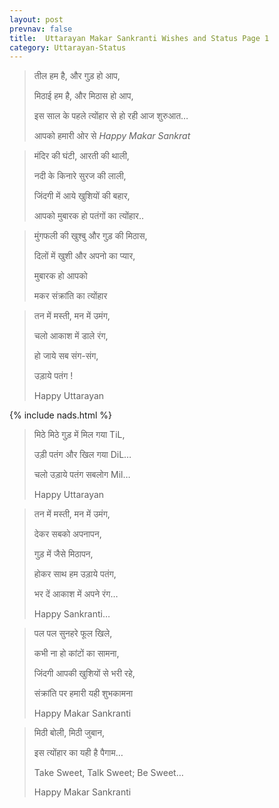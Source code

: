 ```yaml
---
layout: post
prevnav: false
title:  Uttarayan Makar Sankranti Wishes and Status Page 1
category: Uttarayan-Status
---
```

> तील हम है,
> और गुड़ हो आप,
> 
> मिठाई हम है,
> और मिठास हो आप,
> 
> इस साल के पहले त्योंहार से
> हो रही आज शुरुआत…
> 
> आपको हमारी ओर से
> *Happy Makar Sankrat*

> मंदिर की घंटी, आरती की थाली,
> 
> नदी के किनारे सुरज की लाली,
> 
> जिंदगी में आये खुशियों की बहार,
> 
> आपको मुबारक हो पतंगों का त्योंहार..

> मुंगफली की खुश्बु और गुड़ की मिठास,
> 
> दिलों में खुशी और अपनो का प्यार,
> 
> मुबारक हो आपको
> 
> मकर संक्रांति का त्योंहार

> तन में मस्ती, मन में उमंग,
> 
> चलो आकाश में डाले रंग,
> 
> हो जाये सब संग-संग,
> 
> उड़ाये पतंग !
> 
> Happy Uttarayan

{% include nads.html %}

> मिठे मिठे गुड़ में मिल गया TiL,
> 
> उड़ी पतंग और खिल गया DiL…
> 
> चलो उड़ाये पतंग सबलोग Mil…
> 
> Happy Uttarayan

> तन में मस्ती, मन में उमंग,
> 
> देकर सबको अपनापन,
> 
> गुड़ में जैसे मिठापन,
> 
> होकर साथ हम उड़ाये पतंग,
> 
> भर दें आकाश में अपने रंग…
> 
> Happy Sankranti…


> पल पल सुनहरे फूल खिले,
> 
> कभी ना हो कांटों का सामना,
> 
> जिंदगी आपकी खुशियों से भरी रहे,
> 
> संक्रांति पर हमारी यही शुभकामना
> 
> Happy Makar Sankranti

> मिठी बोली, मिठी जुबान,
> 
> इस त्योंहार का यही है पैगाम…
> 
> Take Sweet, Talk Sweet; Be Sweet…
> 
> Happy Makar Sankranti